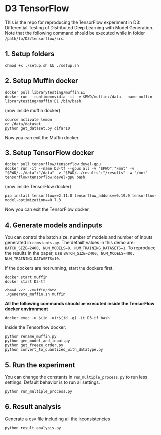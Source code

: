 # D3 TensorFlow

This is the repo for reproducing the TensorFlow experiment in D3: Differential Testing of Distributed Deep Learning with Model Generation. Note that the following command should be executed while in folder `/path/to/D3/tensorflow/src`.

## 1. Setup folders

```shell
chmod +x ./setup.sh && ./setup.sh
```

## 2. Setup Muffin docker

```shell
docker pull librarytesting/muffin:E1
docker run --runtime=nvidia -it -v $PWD/muffin:/data --name muffin librarytesting/muffin:E1 /bin/bash
```

(now inside muffin docker)
```shell
source activate lemon
cd /data/dataset
python get_dataset.py cifar10
```

Now you can exit the Muffin docker.

## 3. Setup TensorFlow docker

```shell
docker pull tensorflow/tensorflow:devel-gpu
docker run -it --name D3-tf --gpus all -v "$PWD":"/mnt" -v "$PWD/../data":"/data" -v "$PWD/../results":"/results" -w "/mnt" tensorflow/tensorflow:devel-gpu bash
```

(now inside TensorFlow docker)
```shell
pip install tensorflow==2.11.0 tensorflow_addons==0.19.0 tensorflow-model-optimization==0.7.3
```

Now you can exit the TensorFlow docker.

## 4. Generate models and inputs

You can control the batch size, number of models and number of inputs generated in `constants.py`. 
The default values in this demo are: `BATCH_SIZE=2400, NUM_MODELS=8, NUM_TRAINING_DATASETS=1`.
To reproduce the results in the paper, use `BATCH_SIZE=2400, NUM_MODELS=400, NUM_TRAINING_DATASETS=10`.

If the dockers are not running, start the dockers first.
```shell
docker start muffin
docker start D3-tf
```

```shell
chmod 777 ./muffin/data
./generate_muffin.sh muffin
```

**All the following commands should be executed inside the TensorFlow docker environment**
```shell
docker exec -u $(id -u):$(id -g) -it D3-tf bash
```

Inside the Tensorflow docker:
```shell
python rename_muffin.py
python gen_model_and_input.py
python get_freeze_order.py
python convert_to_quantized_with_datatype.py
```

## 5. Run the experiment

You can change the constants in `run_multiple_process.py` to run less settings. Default behavior is to run all settings.

```shell
python run_multiple_process.py
```

## 6. Result analysis
Generate a csv file including all the inconsistencies
```shell
python result_analysis.py
```

